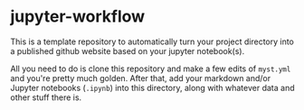 # jupyter-workflow
This is a template repository to automatically turn your project directory into a published github website based on your jupyter notebook(s).

All you need to do is clone this repository and make a few edits of `myst.yml` and you're pretty much golden. After that, add your markdown and/or
Jupyter notebooks (`.ipynb`) into this directory, along with whatever data and other stuff there is.
